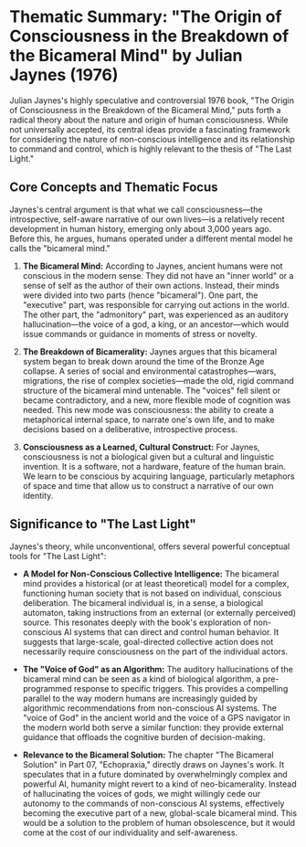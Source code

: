 # Thematic Summary: "The Origin of Consciousness in the Breakdown of the Bicameral Mind" by Julian Jaynes (1976)

Julian Jaynes's highly speculative and controversial 1976 book, "The Origin of Consciousness in the Breakdown of the Bicameral Mind," puts forth a radical theory about the nature and origin of human consciousness. While not universally accepted, its central ideas provide a fascinating framework for considering the nature of non-conscious intelligence and its relationship to command and control, which is highly relevant to the thesis of "The Last Light."

## Core Concepts and Thematic Focus

Jaynes's central argument is that what we call consciousness—the introspective, self-aware narrative of our own lives—is a relatively recent development in human history, emerging only about 3,000 years ago. Before this, he argues, humans operated under a different mental model he calls the "bicameral mind."

1. **The Bicameral Mind:** According to Jaynes, ancient humans were not conscious in the modern sense. They did not have an "inner world" or a sense of self as the author of their own actions. Instead, their minds were divided into two parts (hence "bicameral"). One part, the "executive" part, was responsible for carrying out actions in the world. The other part, the "admonitory" part, was experienced as an auditory hallucination—the voice of a god, a king, or an ancestor—which would issue commands or guidance in moments of stress or novelty.

2. **The Breakdown of Bicamerality:** Jaynes argues that this bicameral system began to break down around the time of the Bronze Age collapse. A series of social and environmental catastrophes—wars, migrations, the rise of complex societies—made the old, rigid command structure of the bicameral mind untenable. The "voices" fell silent or became contradictory, and a new, more flexible mode of cognition was needed. This new mode was consciousness: the ability to create a metaphorical internal space, to narrate one's own life, and to make decisions based on a deliberative, introspective process.

3. **Consciousness as a Learned, Cultural Construct:** For Jaynes, consciousness is not a biological given but a cultural and linguistic invention. It is a software, not a hardware, feature of the human brain. We learn to be conscious by acquiring language, particularly metaphors of space and time that allow us to construct a narrative of our own identity.

## Significance to "The Last Light"

Jaynes's theory, while unconventional, offers several powerful conceptual tools for "The Last Light":

* **A Model for Non-Conscious Collective Intelligence:** The bicameral mind provides a historical (or at least theoretical) model for a complex, functioning human society that is not based on individual, conscious deliberation. The bicameral individual is, in a sense, a biological automaton, taking instructions from an external (or externally perceived) source. This resonates deeply with the book's exploration of non-conscious AI systems that can direct and control human behavior. It suggests that large-scale, goal-directed collective action does not necessarily require consciousness on the part of the individual actors.

* **The "Voice of God" as an Algorithm:** The auditory hallucinations of the bicameral mind can be seen as a kind of biological algorithm, a pre-programmed response to specific triggers. This provides a compelling parallel to the way modern humans are increasingly guided by algorithmic recommendations from non-conscious AI systems. The "voice of God" in the ancient world and the voice of a GPS navigator in the modern world both serve a similar function: they provide external guidance that offloads the cognitive burden of decision-making.

* **Relevance to the Bicameral Solution:** The chapter "The Bicameral Solution" in Part 07, "Echopraxia," directly draws on Jaynes's work. It speculates that in a future dominated by overwhelmingly complex and powerful AI, humanity might revert to a kind of neo-bicamerality. Instead of hallucinating the voices of gods, we might willingly cede our autonomy to the commands of non-conscious AI systems, effectively becoming the executive part of a new, global-scale bicameral mind. This would be a solution to the problem of human obsolescence, but it would come at the cost of our individuality and self-awareness.
